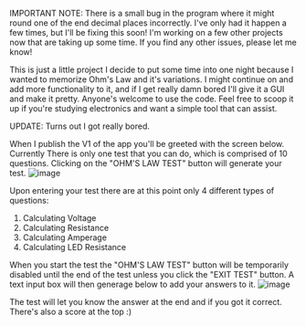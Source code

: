 IMPORTANT NOTE: There is a small bug in the program where it might round one of the end decimal places incorrectly. I've only had it happen a few times, but I'll be fixing this soon! I'm working on a few other projects now that are taking up some time. If you find any other issues, please let me know!

This is just a little project I decide to put some time into one night because I wanted to memorize Ohm's Law and it's variations. I might continue on and add more functionality to it, and if I get really damn bored I'll give it a GUI and make it pretty.
Anyone's welcome to use the code. Feel free to scoop it up if you're studying electronics and want a simple tool that can assist. 

UPDATE: Turns out I got really bored.

When I publish the V1 of the app you'll be greeted with the screen below.
Currently There is only one test that you can do, which is comprised of 10 questions.
Clicking on the "OHM'S LAW TEST" button will generate your test.
![image](https://github.com/user-attachments/assets/1f5b6f05-740a-4a26-99e5-a65ee42917ce)

Upon entering your test there are at this point only 4 different types of questions: 
1) Calculating Voltage
2) Calculating Resistance
3) Calculating Amperage
4) Calculating LED Resistance

 When you start the test the "OHM'S LAW TEST" button will be temporarily disabled until the end of the test unless you click the "EXIT TEST" button. A text input box will then generage below to add your answers to it.
 ![image](https://github.com/user-attachments/assets/075214c2-6c99-46b0-ace4-83ed53b34383)

 The test will let you know the answer at the end and if you got it correct.
 There's also a score at the top :)
